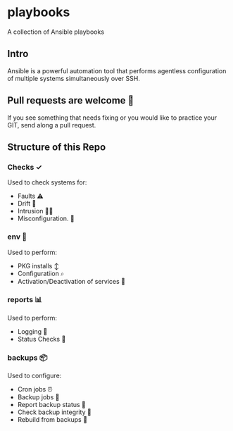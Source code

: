 # playbooks
A collection of Ansible playbooks

## Intro
Ansible is a powerful automation tool that performs agentless configuration of multiple systems simultaneously over SSH.

## Pull requests are welcome 👋
If you see something that needs fixing or you would like to practice your GIT, send along a pull request.

## Structure of this Repo

### Checks ✓
Used to check systems for: 

- Faults ⚠️
- Drift 💨
- Intrusion 🕵️‍♀️
- Misconfiguration. 🪿

### env 🏡
Used to perform: 

- PKG installs ↕️
- Configuratiion ⌕
- Activation/Deactivation of services 🚦

### reports 📊
Used to perform: 

- Logging 📖
- Status Checks 🔔

### backups 📦
Used to configure: 

- Cron jobs ⏰
- Backup jobs 🚦
- Report backup status 📮
- Check backup integrity 🔨
- Rebuild from backups 🧱




